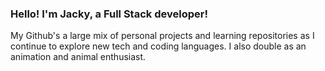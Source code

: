 ### Hello! I'm Jacky, a Full Stack developer!
My Github's a large mix of personal projects and learning repositories as I continue to explore new tech and coding languages. 
I also double as an animation and animal enthusiast.
